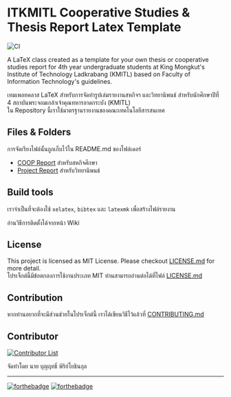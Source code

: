 # ITKMITL Cooperative Studies & Thesis Report Latex Template

![CI](https://github.com/dobakung/IT-KMITL-Latex/workflows/CI/badge.svg)

A LaTeX class created as a template for your own thesis or cooperative studies report for 4th year undergraduate students at King Mongkut's Institute of Technology Ladkrabang (KMITL) based on Faculty of Information Technology's guidelines.<br>

เทมเพลทคลาส LaTeX สำหรับการจัดทำรูปเล่มรายงานสหกิจฯ และวิทยานิพนธ์ สำหรับนักศึกษาปีที่ 4 สถาบันพระจอมเกล้าเจ้าคุณทหารลาดกระบัง (KMITL)<br>
ใน Repository นี้เราใช้มาตรฐานรายงานของคณะเทคโนโลยีสารสนเทศ 


## Files & Folders
การจัดเรียงไฟล์นั้นถูกเก็บไว้ใน README.md ของโฟล์เดอร์
- [COOP Report](https://github.com/dsmlr/IT-KMITL-Latex/blob/master/COOP%20report/README.md) สำหรับสหกิจศึกษา
- [Project Report](https://github.com/dsmlr/IT-KMITL-Latex/blob/master/Project%20report/README.md) สำหรับวิทยานิพนธ์


## Build tools
เราจำเป็นที่จะต้องใช้ `xelatex`, `bibtex` และ `latexmk` เพื่อสร้างไฟล์รายงาน

อ่านวิธีการติดตั้งได้จากหน้า Wiki

## License
This project is licensed as MIT License. Please checkout [LICENSE.md](https://github.com/dsmlr/IT-KMITL-Latex/blob/master/LICENSE) for more detail.<br>
โปรเจ็กต์นี้มีข้อตกลงการใช้งานประเภท MIT ท่านสามารถอ่านต่อได้ที่ไฟล์ [LICENSE.md](https://github.com/dsmlr/IT-KMITL-Latex/blob/master/LICENSE)

## Contribution 
หากท่านอยากที่จะมีส่วนช่วยในโปรเจ็กต์นี้ เราได้เขียนวิธีไว้แล้วที่ [CONTRIBUTING.md](CONTRIBUTING.md)

## Contributor

[![Contributor List](https://contributors-img.web.app/image?repo=dsmlr/IT-KMITL-Latex)](https://github.com/dsmlr/IT-KMITL-Latex/graphs/contributors)

จัดทำโดย นาย บุญฤทธิ์ พิริย์โยธินกุล

---

[![forthebadge](https://forthebadge.com/images/badges/built-with-love.svg)](https://forthebadge.com)
[![forthebadge](https://forthebadge.com/images/badges/powered-by-responsibility.svg)](https://forthebadge.com)
